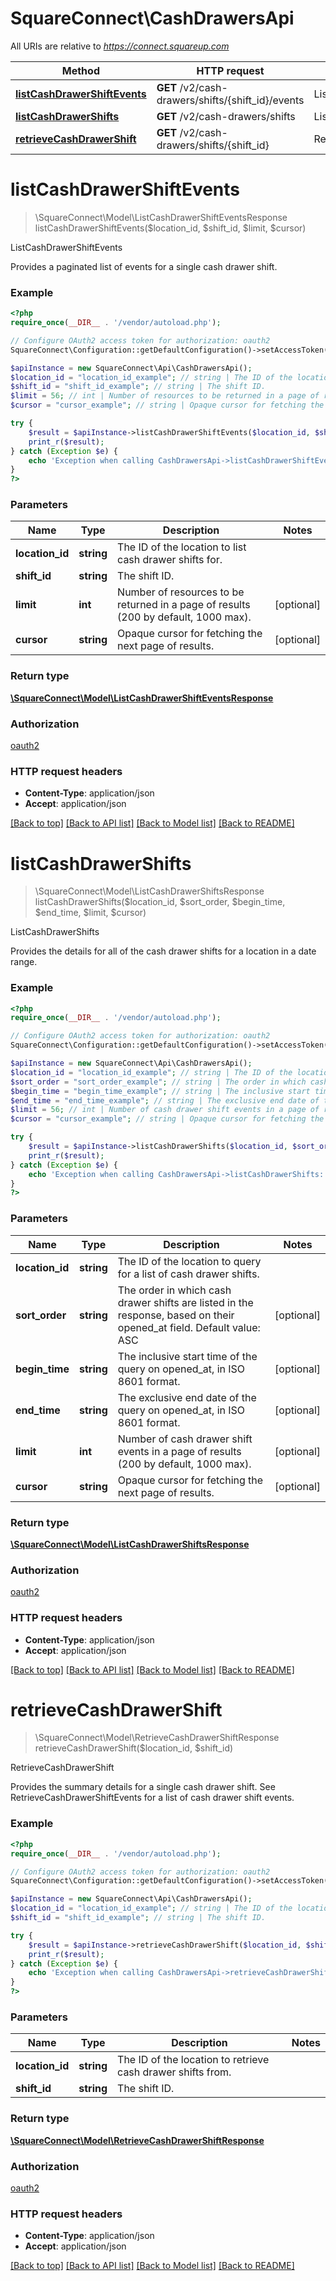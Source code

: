# SquareConnect\CashDrawersApi

All URIs are relative to *https://connect.squareup.com*

Method | HTTP request | Description
------------- | ------------- | -------------
[**listCashDrawerShiftEvents**](CashDrawersApi.md#listCashDrawerShiftEvents) | **GET** /v2/cash-drawers/shifts/{shift_id}/events | ListCashDrawerShiftEvents
[**listCashDrawerShifts**](CashDrawersApi.md#listCashDrawerShifts) | **GET** /v2/cash-drawers/shifts | ListCashDrawerShifts
[**retrieveCashDrawerShift**](CashDrawersApi.md#retrieveCashDrawerShift) | **GET** /v2/cash-drawers/shifts/{shift_id} | RetrieveCashDrawerShift


# **listCashDrawerShiftEvents**
> \SquareConnect\Model\ListCashDrawerShiftEventsResponse listCashDrawerShiftEvents($location_id, $shift_id, $limit, $cursor)

ListCashDrawerShiftEvents

Provides a paginated list of events for a single cash drawer shift.

### Example
```php
<?php
require_once(__DIR__ . '/vendor/autoload.php');

// Configure OAuth2 access token for authorization: oauth2
SquareConnect\Configuration::getDefaultConfiguration()->setAccessToken('YOUR_ACCESS_TOKEN');

$apiInstance = new SquareConnect\Api\CashDrawersApi();
$location_id = "location_id_example"; // string | The ID of the location to list cash drawer shifts for.
$shift_id = "shift_id_example"; // string | The shift ID.
$limit = 56; // int | Number of resources to be returned in a page of results (200 by default, 1000 max).
$cursor = "cursor_example"; // string | Opaque cursor for fetching the next page of results.

try {
    $result = $apiInstance->listCashDrawerShiftEvents($location_id, $shift_id, $limit, $cursor);
    print_r($result);
} catch (Exception $e) {
    echo 'Exception when calling CashDrawersApi->listCashDrawerShiftEvents: ', $e->getMessage(), PHP_EOL;
}
?>
```

### Parameters

Name | Type | Description  | Notes
------------- | ------------- | ------------- | -------------
 **location_id** | **string**| The ID of the location to list cash drawer shifts for. |
 **shift_id** | **string**| The shift ID. |
 **limit** | **int**| Number of resources to be returned in a page of results (200 by default, 1000 max). | [optional]
 **cursor** | **string**| Opaque cursor for fetching the next page of results. | [optional]

### Return type

[**\SquareConnect\Model\ListCashDrawerShiftEventsResponse**](../Model/ListCashDrawerShiftEventsResponse.md)

### Authorization

[oauth2](../../README.md#oauth2)

### HTTP request headers

 - **Content-Type**: application/json
 - **Accept**: application/json

[[Back to top]](#) [[Back to API list]](../../README.md#documentation-for-api-endpoints) [[Back to Model list]](../../README.md#documentation-for-models) [[Back to README]](../../README.md)

# **listCashDrawerShifts**
> \SquareConnect\Model\ListCashDrawerShiftsResponse listCashDrawerShifts($location_id, $sort_order, $begin_time, $end_time, $limit, $cursor)

ListCashDrawerShifts

Provides the details for all of the cash drawer shifts for a location in a date range.

### Example
```php
<?php
require_once(__DIR__ . '/vendor/autoload.php');

// Configure OAuth2 access token for authorization: oauth2
SquareConnect\Configuration::getDefaultConfiguration()->setAccessToken('YOUR_ACCESS_TOKEN');

$apiInstance = new SquareConnect\Api\CashDrawersApi();
$location_id = "location_id_example"; // string | The ID of the location to query for a list of cash drawer shifts.
$sort_order = "sort_order_example"; // string | The order in which cash drawer shifts are listed in the response, based on their opened_at field. Default value: ASC
$begin_time = "begin_time_example"; // string | The inclusive start time of the query on opened_at, in ISO 8601 format.
$end_time = "end_time_example"; // string | The exclusive end date of the query on opened_at, in ISO 8601 format.
$limit = 56; // int | Number of cash drawer shift events in a page of results (200 by default, 1000 max).
$cursor = "cursor_example"; // string | Opaque cursor for fetching the next page of results.

try {
    $result = $apiInstance->listCashDrawerShifts($location_id, $sort_order, $begin_time, $end_time, $limit, $cursor);
    print_r($result);
} catch (Exception $e) {
    echo 'Exception when calling CashDrawersApi->listCashDrawerShifts: ', $e->getMessage(), PHP_EOL;
}
?>
```

### Parameters

Name | Type | Description  | Notes
------------- | ------------- | ------------- | -------------
 **location_id** | **string**| The ID of the location to query for a list of cash drawer shifts. |
 **sort_order** | **string**| The order in which cash drawer shifts are listed in the response, based on their opened_at field. Default value: ASC | [optional]
 **begin_time** | **string**| The inclusive start time of the query on opened_at, in ISO 8601 format. | [optional]
 **end_time** | **string**| The exclusive end date of the query on opened_at, in ISO 8601 format. | [optional]
 **limit** | **int**| Number of cash drawer shift events in a page of results (200 by default, 1000 max). | [optional]
 **cursor** | **string**| Opaque cursor for fetching the next page of results. | [optional]

### Return type

[**\SquareConnect\Model\ListCashDrawerShiftsResponse**](../Model/ListCashDrawerShiftsResponse.md)

### Authorization

[oauth2](../../README.md#oauth2)

### HTTP request headers

 - **Content-Type**: application/json
 - **Accept**: application/json

[[Back to top]](#) [[Back to API list]](../../README.md#documentation-for-api-endpoints) [[Back to Model list]](../../README.md#documentation-for-models) [[Back to README]](../../README.md)

# **retrieveCashDrawerShift**
> \SquareConnect\Model\RetrieveCashDrawerShiftResponse retrieveCashDrawerShift($location_id, $shift_id)

RetrieveCashDrawerShift

Provides the summary details for a single cash drawer shift. See RetrieveCashDrawerShiftEvents for a list of cash drawer shift events.

### Example
```php
<?php
require_once(__DIR__ . '/vendor/autoload.php');

// Configure OAuth2 access token for authorization: oauth2
SquareConnect\Configuration::getDefaultConfiguration()->setAccessToken('YOUR_ACCESS_TOKEN');

$apiInstance = new SquareConnect\Api\CashDrawersApi();
$location_id = "location_id_example"; // string | The ID of the location to retrieve cash drawer shifts from.
$shift_id = "shift_id_example"; // string | The shift ID.

try {
    $result = $apiInstance->retrieveCashDrawerShift($location_id, $shift_id);
    print_r($result);
} catch (Exception $e) {
    echo 'Exception when calling CashDrawersApi->retrieveCashDrawerShift: ', $e->getMessage(), PHP_EOL;
}
?>
```

### Parameters

Name | Type | Description  | Notes
------------- | ------------- | ------------- | -------------
 **location_id** | **string**| The ID of the location to retrieve cash drawer shifts from. |
 **shift_id** | **string**| The shift ID. |

### Return type

[**\SquareConnect\Model\RetrieveCashDrawerShiftResponse**](../Model/RetrieveCashDrawerShiftResponse.md)

### Authorization

[oauth2](../../README.md#oauth2)

### HTTP request headers

 - **Content-Type**: application/json
 - **Accept**: application/json

[[Back to top]](#) [[Back to API list]](../../README.md#documentation-for-api-endpoints) [[Back to Model list]](../../README.md#documentation-for-models) [[Back to README]](../../README.md)

